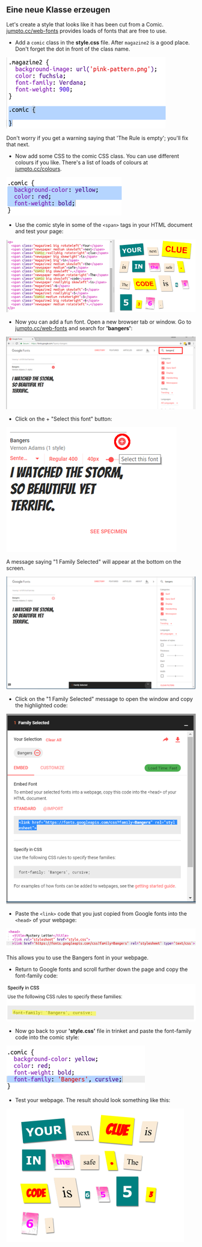 ## Eine neue Klasse erzeugen

Let's create a style that looks like it has been cut from a Comic. <a href="http://jumpto.cc/web-fonts" target="_blank">jumpto.cc/web-fonts</a> provides loads of fonts that are free to use.

+ Add a `comic` class in the **style.css** file. After `magazine2` is a good place. Don't forget the dot in front of the class name. 

![Screenshot](images/letter-comic1.png)

Don't worry if you get a warning saying that 'The Rule is empty'; you'll fix that next.

+ Now add some CSS to the comic CSS class. You can use different colours if you like. There's a list of loads of colours at <a href="http://jumpto.cc/colours" target="_blank">jumpto.cc/colours</a>.

![screenshot](images/letter-comic2.png)

+ Use the comic style in some of the `<span>` tags in your HTML document and test your page:

![Screenshot](images/letter-comic-output.png)

+ Now you can add a fun font. Open a new browser tab or window. Go to <a href="http://jumpto.cc/web-fonts" target="_blank">jumpto.cc/web-fonts</a> and search for **'bangers'**:

![Screenshot](images/letter-gfonts-1-annotated.png)

+ Click on the + "Select this font" button:

![Screenshot](images/letter-gfonts-2-annotated.png)

A message saying "1 Family Selected" will appear at the bottom on the screen.

![Screenshot](images/letter-gfonts-3.png)

+ Click on the "1 Family Selected" message to open the window and copy the highlighted code:

![Screenshot](images/letter-gfonts-4.png)

+ Paste the `<link>` code that you just copied from Google fonts into the `<head>` of your webpage:

![Screenshot](images/letter-fonts-head.png)

This allows you to use the Bangers font in your webpage.

+ Return to Google fonts and scroll further down the page and copy the font-family code:

![Screenshot](images/letter-fonts-bangers.png)

+ Now go back to your **'style.css'** file in trinket and paste the font-family code into the comic style:

![Screenshot](images/letter-fonts-comic.png)

+ Test your webpage. The result should look something like this: 

![Screenshot](images/letter-fonts-output.png)